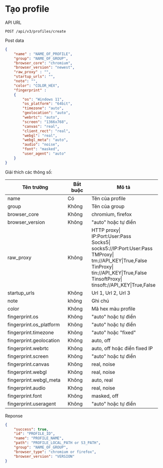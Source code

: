 # Tạo profile

API URL

```
POST /api/v3/profiles/create
```

Post data

```json
{
    "name" : "NAME_OF_PROFILE",
    "group": "NAME_OF_GROUP",
    "browser_core": "chromium",
    "browser_version": "newest",
    "raw_proxy" : "",
    "startup_urls": "",
    "note": "",
    "color": "COLOR_HEX",
    "fingerprint" :
    {
        "os": "Windows 11",
        "os_platform": "64bit",
        "timezone": "auto",
        "geolocation": "auto",
        "webrtc": "auto",
        "screen": "1366x768",
        "canvas": "real",
        "client_rect": "real",
        "webgl": "real",
        "webgl_meta": "auto",
        "audio": "noise",
        "font": "masked",
        "user_agent": "auto"
    }
}
```

Giải thích các thông số:

<table><thead><tr><th width="224">Tên trường</th><th width="134">Bắt buộc</th><th>Mô tả</th></tr></thead><tbody><tr><td>name</td><td>Có</td><td>Tên của profile</td></tr><tr><td>group</td><td>Không</td><td>Tên của group</td></tr><tr><td>browser_core</td><td>Không</td><td>chromium, firefox</td></tr><tr><td>browser_version</td><td>Không</td><td>"auto" hoặc tự điền</td></tr><tr><td>raw_proxy</td><td>Không</td><td>HTTP proxy| IP:Port:User:Pass<br>Socks5| socks5://IP:Port:User:Pass<br>TMProxy| tm://API_KEY|True,False<br>TinProxy| tin://API_KEY|True,False<br>TinsoftProxy| tinsoft://API_KEY|True,False</td></tr><tr><td>startup_urls</td><td>Không</td><td>Url 1, Url 2, Url 3</td></tr><tr><td>note</td><td>không</td><td>Ghi chú</td></tr><tr><td>color</td><td>Không</td><td>Mã hex màu profile</td></tr><tr><td>fingerprint.os</td><td>Không</td><td>"auto" hoặc tự điền</td></tr><tr><td>fingerprint.os_platform</td><td>Không</td><td>"auto" hoặc tự điền</td></tr><tr><td>fingerprint.timezone</td><td>Không</td><td>"auto" hoặc "fixed"</td></tr><tr><td>fingerprint.geolocation</td><td>Không</td><td>auto, off</td></tr><tr><td>fingerprint.webrtc</td><td>Không</td><td>auto, off hoặc điền fixed IP</td></tr><tr><td>fingerprint.screen</td><td>Không</td><td>"auto" hoặc tự điền</td></tr><tr><td>fingerprint.canvas</td><td>Không</td><td>real, noise</td></tr><tr><td>fingerprint.webgl</td><td>Không</td><td>real, noise</td></tr><tr><td>fingerprint.webgl_meta</td><td>Không</td><td>auto, real</td></tr><tr><td>fingerprint.audio</td><td>Không</td><td>real, noise</td></tr><tr><td>fingerprint.font</td><td>Không</td><td>masked, off</td></tr><tr><td>fingerprint.useragent</td><td>Không</td><td>"auto" hoặc tự điền</td></tr></tbody></table>

Reponse

```json
{
    "success": true,
    "id": "PROFILE_ID",
    "name": "PROFILE_NAME",
    "path": "PROFILE_LOCAL_PATH or S3_PATH",
    "group": "NAME_OF_GROUP",
    "browser_type": "chromium or firefox",
    "browser_version": "VERSION"
}
```
